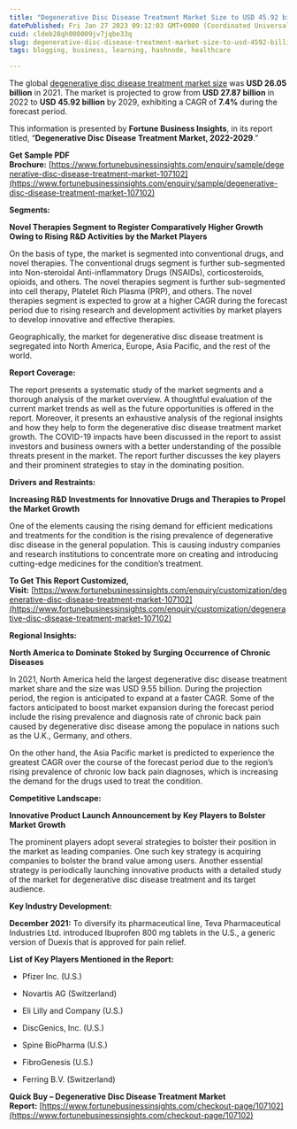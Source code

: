 ```yaml
---
title: "Degenerative Disc Disease Treatment Market Size to USD 45.92 billion by 2029"
datePublished: Fri Jan 27 2023 09:12:03 GMT+0000 (Coordinated Universal Time)
cuid: cldeb28qh000009jv7jqbe33q
slug: degenerative-disc-disease-treatment-market-size-to-usd-4592-billion-by-2029
tags: blogging, business, learning, hashnode, healthcare

---
```


The global [degenerative disc disease treatment market size](https://www.fortunebusinessinsights.com/degenerative-disc-disease-treatment-market-107102) was **USD 26.05 billion** in 2021. The market is projected to grow from **USD 27.87 billion** in 2022 to **USD 45.92 billion** by 2029, exhibiting a CAGR of **7.4%** during the forecast period.

This information is presented by **Fortune Business Insights**, in its report titled, “**Degenerative Disc Disease Treatment Market, 2022-2029**.”

**Get Sample PDF Brochure:** [https://www.fortunebusinessinsights.com/enquiry/sample/degenerative-disc-disease-treatment-market-107102](https://www.fortunebusinessinsights.com/enquiry/sample/degenerative-disc-disease-treatment-market-107102)

**Segments:**

**Novel Therapies Segment to Register Comparatively Higher Growth Owing to Rising R&D Activities by the Market Players**

On the basis of type, the market is segmented into conventional drugs, and novel therapies. The conventional drugs segment is further sub-segmented into Non-steroidal Anti-inflammatory Drugs (NSAIDs), corticosteroids, opioids, and others. The novel therapies segment is further sub-segmented into cell therapy, Platelet Rich Plasma (PRP), and others. The novel therapies segment is expected to grow at a higher CAGR during the forecast period due to rising research and development activities by market players to develop innovative and effective therapies.

Geographically, the market for degenerative disc disease treatment is segregated into North America, Europe, Asia Pacific, and the rest of the world.

**Report Coverage:**

The report presents a systematic study of the market segments and a thorough analysis of the market overview. A thoughtful evaluation of the current market trends as well as the future opportunities is offered in the report. Moreover, it presents an exhaustive analysis of the regional insights and how they help to form the degenerative disc disease treatment market growth. The COVID-19 impacts have been discussed in the report to assist investors and business owners with a better understanding of the possible threats present in the market. The report further discusses the key players and their prominent strategies to stay in the dominating position.

**Drivers and Restraints:**

**Increasing R&D Investments for Innovative Drugs and Therapies to Propel the Market Growth**

One of the elements causing the rising demand for efficient medications and treatments for the condition is the rising prevalence of degenerative disc disease in the general population. This is causing industry companies and research institutions to concentrate more on creating and introducing cutting-edge medicines for the condition’s treatment.

**To Get This Report Customized, Visit:** [https://www.fortunebusinessinsights.com/enquiry/customization/degenerative-disc-disease-treatment-market-107102](https://www.fortunebusinessinsights.com/enquiry/customization/degenerative-disc-disease-treatment-market-107102)

**Regional Insights:**

**North America to Dominate Stoked by Surging Occurrence of Chronic Diseases**

In 2021, North America held the largest degenerative disc disease treatment market share and the size was USD 9.55 billion. During the projection period, the region is anticipated to expand at a faster CAGR. Some of the factors anticipated to boost market expansion during the forecast period include the rising prevalence and diagnosis rate of chronic back pain caused by degenerative disc disease among the populace in nations such as the U.K., Germany, and others.

On the other hand, the Asia Pacific market is predicted to experience the greatest CAGR over the course of the forecast period due to the region’s rising prevalence of chronic low back pain diagnoses, which is increasing the demand for the drugs used to treat the condition.

**Competitive Landscape:**

**Innovative Product Launch Announcement by Key Players to Bolster Market Growth**

The prominent players adopt several strategies to bolster their position in the market as leading companies. One such key strategy is acquiring companies to bolster the brand value among users. Another essential strategy is periodically launching innovative products with a detailed study of the market for degenerative disc disease treatment and its target audience.

**Key Industry Development:**

**December 2021:** To diversify its pharmaceutical line, Teva Pharmaceutical Industries Ltd. introduced Ibuprofen 800 mg tablets in the U.S., a generic version of Duexis that is approved for pain relief.

**List of Key Players Mentioned in the Report:**

* Pfizer Inc. (U.S.)
    
* Novartis AG (Switzerland)
    
* Eli Lilly and Company (U.S.)
    
* DiscGenics, Inc. (U.S.)
    
* Spine BioPharma (U.S.)
    
* FibroGenesis (U.S.)
    
* Ferring B.V. (Switzerland)
    

**Quick Buy – Degenerative Disc Disease Treatment Market Report:** [https://www.fortunebusinessinsights.com/checkout-page/107102](https://www.fortunebusinessinsights.com/checkout-page/107102)